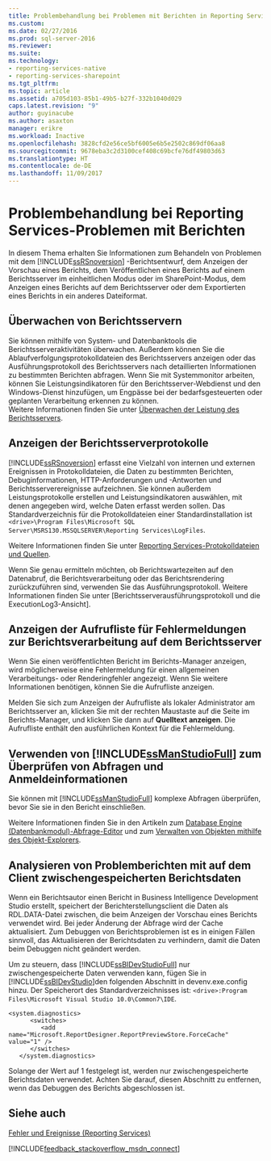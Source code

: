 ```yaml
---
title: Problembehandlung bei Problemen mit Berichten in Reporting Services | Microsoft-Dokumentation
ms.custom: 
ms.date: 02/27/2016
ms.prod: sql-server-2016
ms.reviewer: 
ms.suite: 
ms.technology:
- reporting-services-native
- reporting-services-sharepoint
ms.tgt_pltfrm: 
ms.topic: article
ms.assetid: a705d103-85b1-49b5-b27f-332b1040d029
caps.latest.revision: "9"
author: guyinacube
ms.author: asaxton
manager: erikre
ms.workload: Inactive
ms.openlocfilehash: 3828cfd2e56ce5bf6005e6b5e2502c869df06aa8
ms.sourcegitcommit: 9678eba3c2d3100cef408c69bcfe76df49803d63
ms.translationtype: HT
ms.contentlocale: de-DE
ms.lasthandoff: 11/09/2017
---
```

# <a name="troubleshoot--reporting-services-report-issues"></a>Problembehandlung bei Reporting Services-Problemen mit Berichten
In diesem Thema erhalten Sie Informationen zum Behandeln von Problemen mit dem [!INCLUDE[ssRSnoversion](../../includes/ssrsnoversion.md)] -Berichtsentwurf, dem Anzeigen der Vorschau eines Berichts, dem Veröffentlichen eines Berichts auf einem Berichtsserver im einheitlichen Modus oder im SharePoint-Modus, dem Anzeigen eines Berichts auf dem Berichtsserver oder dem Exportierten eines Berichts in ein anderes Dateiformat.  
## <a name="monitor-report-servers"></a>Überwachen von Berichtsservern  
Sie können mithilfe von System- und Datenbanktools die Berichtsserveraktivitäten überwachen. Außerdem können Sie die Ablaufverfolgungsprotokolldateien des Berichtsservers anzeigen oder das Ausführungsprotokoll des Berichtsservers nach detaillierten Informationen zu bestimmten Berichten abfragen. Wenn Sie mit Systemmonitor arbeiten, können Sie Leistungsindikatoren für den Berichtsserver-Webdienst und den Windows-Dienst hinzufügen, um Engpässe bei der bedarfsgesteuerten oder geplanten Verarbeitung erkennen zu können.  
Weitere Informationen finden Sie unter [Überwachen der Leistung des Berichtsservers](../../reporting-services/report-server/monitoring-report-server-performance.md).  
  
  
## <a name="view-the-report-server-logs"></a>Anzeigen der Berichtsserverprotokolle  
[!INCLUDE[ssRSnoversion](../../includes/ssrsnoversion.md)] erfasst eine Vielzahl von internen und externen Ereignissen in Protokolldateien, die Daten zu bestimmten Berichten, Debuginformationen, HTTP-Anforderungen und -Antworten und Berichtsserverereignisse aufzeichnen. Sie können außerdem Leistungsprotokolle erstellen und Leistungsindikatoren auswählen, mit denen angegeben wird, welche Daten erfasst werden sollen. Das Standardverzeichnis für die Protokolldateien einer Standardinstallation ist `<drive>\Program Files\Microsoft SQL Server\MSRS130.MSSQLSERVER\Reporting Services\LogFiles`.   
  
Weitere Informationen finden Sie unter [Reporting Services-Protokolldateien und Quellen](../../reporting-services/report-server/reporting-services-log-files-and-sources.md).  
  
Wenn Sie genau ermitteln möchten, ob Berichtswartezeiten auf den Datenabruf, die Berichtsverarbeitung oder das Berichtsrendering zurückzuführen sind, verwenden Sie das Ausführungsprotokoll. Weitere Informationen finden Sie unter [Berichtsserverausführungsprotokoll und die ExecutionLog3-Ansicht].   
  
## <a name="view-the-call-stack-for-report-processing-error-messages-on-the-report-server"></a>Anzeigen der Aufrufliste für Fehlermeldungen zur Berichtsverarbeitung auf dem Berichtsserver  
Wenn Sie einen veröffentlichten Bericht im Berichts-Manager anzeigen, wird möglicherweise eine Fehlermeldung für einen allgemeinen Verarbeitungs- oder Renderingfehler angezeigt. Wenn Sie weitere Informationen benötigen, können Sie die Aufrufliste anzeigen.   
  
Melden Sie sich zum Anzeigen der Aufrufliste als lokaler Administrator am Berichtsserver an, klicken Sie mit der rechten Maustaste auf die Seite im Berichts-Manager, und klicken Sie dann auf **Quelltext anzeigen**. Die Aufrufliste enthält den ausführlichen Kontext für die Fehlermeldung.  
  
## <a name="use-includessmanstudiofullincludesssmanstudiofullmd-to-verify-queries-and-credentials"></a>Verwenden von [!INCLUDE[ssManStudioFull](../../includes/ssmanstudiofull.md)] zum Überprüfen von Abfragen und Anmeldeinformationen  
Sie können mit [!INCLUDE[ssManStudioFull](../../includes/ssmanstudiofull.md)] komplexe Abfragen überprüfen, bevor Sie sie in den Bericht einschließen.   
  
Weitere Informationen finden Sie in den Artikeln zum [Database Engine (Datenbankmodul)-Abfrage-Editor](../../relational-databases/scripting/database-engine-query-editor-sql-server-management-studio.md) und zum [Verwalten von Objekten mithilfe des Objekt-Explorers](~/ssms/object/manage-objects-by-using-object-explorer.md).  
  
## <a name="analyze-problem-reports-with-report-data-cached-on-the-client"></a>Analysieren von Problemberichten mit auf dem Client zwischengespeicherten Berichtsdaten  
Wenn ein Berichtsautor einen Bericht in Business Intelligence Development Studio erstellt, speichert der Berichterstellungsclient die Daten als RDL.DATA-Datei zwischen, die beim Anzeigen der Vorschau eines Berichts verwendet wird. Bei jeder Änderung der Abfrage wird der Cache aktualisiert. Zum Debuggen von Berichtsproblemen ist es in einigen Fällen sinnvoll, das Aktualisieren der Berichtsdaten zu verhindern, damit die Daten beim Debuggen nicht geändert werden.   
  
Um zu steuern, dass [!INCLUDE[ssBIDevStudioFull](../../includes/ssbidevstudiofull.md)] nur zwischengespeicherte Daten verwenden kann, fügen Sie in [!INCLUDE[ssBIDevStudio](../../includes/ssbidevstudio.md)]den folgenden Abschnitt in devenv.exe.config hinzu. Der Speicherort des Standardverzeichnisses ist: `<drive>:Program Files\Microsoft Visual Studio 10.0\Common7\IDE`.   
  
```  
<system.diagnostics>  
      <switches>  
         <add name="Microsoft.ReportDesigner.ReportPreviewStore.ForceCache" value="1" />  
      </switches>  
   </system.diagnostics>  
```  
Solange der Wert auf 1 festgelegt ist, werden nur zwischengespeicherte Berichtsdaten verwendet. Achten Sie darauf, diesen Abschnitt zu entfernen, wenn das Debuggen des Berichts abgeschlossen ist.  
  
## <a name="see-also"></a>Siehe auch  
[Fehler und Ereignisse (Reporting Services)](../../reporting-services/troubleshooting/errors-and-events-reference-reporting-services.md)  
  
  

[!INCLUDE[feedback_stackoverflow_msdn_connect](../../includes/feedback-stackoverflow-msdn-connect.md)]


